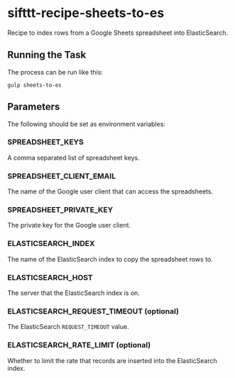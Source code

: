 # sifttt-recipe-sheets-to-es

Recipe to index rows from a Google Sheets spreadsheet into ElasticSearch.

## Running the Task

The process can be run like this:

```shell
gulp sheets-to-es
```

## Parameters

The following should be set as environment variables:

### SPREADSHEET_KEYS

A comma separated list of spreadsheet keys.

### SPREADSHEET_CLIENT_EMAIL

The name of the Google user client that can access the spreadsheets.

### SPREADSHEET_PRIVATE_KEY

The private key for the Google user client.

### ELASTICSEARCH_INDEX

The name of the ElasticSearch index to copy the spreadsheet rows to.

### ELASTICSEARCH_HOST

The server that the ElasticSearch index is on.

### ELASTICSEARCH_REQUEST_TIMEOUT (optional)

The ElasticSearch `REQUEST_TIMEOUT` value.

### ELASTICSEARCH_RATE_LIMIT (optional)

Whether to limit the rate that records are inserted into the ElasticSearch index.
